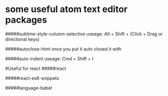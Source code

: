 # some useful atom text editor packages 


#####sublime-style-column-selection
useage: Alt + Shift + (Click + Drag or directional keys)

#####autoclose-html
once you put <html-element> it auto closed it with </html-element>

#####auto-indent
useage: Cmd + Shift + I

#Useful for react
#####react

#####react-es6-snippets

#####language-babel
